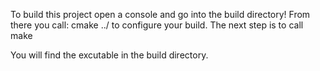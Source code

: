 To build this project open a console and go into the build directory!
From there you call:
  cmake ../
to configure your build. The next step is to call
  make
  
You will find the excutable in the build directory.
